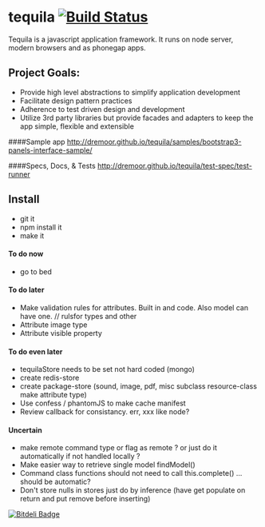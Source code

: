 # tequila [![Build Status](https://secure.travis-ci.org/dremoor/tequila.png)](http://travis-ci.org/dremoor/tequila) 
Tequila is a javascript application framework.  It runs on node server,  modern browsers and as phonegap apps.

## Project Goals:

* Provide high level abstractions to simplify application development
* Facilitate design pattern practices
* Adherence to test driven design and development
* Utilize 3rd party libraries but provide facades and adapters to keep the app simple, flexible and extensible

####Sample app
http://dremoor.github.io/tequila/samples/bootstrap3-panels-interface-sample/

####Specs, Docs, & Tests
http://dremoor.github.io/tequila/test-spec/test-runner

## Install
- git it
- npm install it
- make it

#### To do now
- go to bed

#### To do later
- Make validation rules for attributes.  Built in and code.  Also model can have one.  // rulsfor types and other
- Attribute image type
- Attribute visible property

#### To do even later
- tequilaStore needs to be set not hard coded (mongo)
- create redis-store
- create package-store (sound, image, pdf, misc subclass resource-class make attribute type)
- Use confess / phantomJS to make cache manifest
- Review callback for consistancy.  err, xxx like node?

#### Uncertain
- make remote command type or flag as remote ? or just do it automatically if not handled locally ?
- Make easier way to retrieve single model findModel()
- Command class functions should not need to call this.complete() ... should be automatic?
- Don't store nulls in stores just do by inference (have get populate on return and put remove before inserting)


[![Bitdeli Badge](https://d2weczhvl823v0.cloudfront.net/dremoor/tequila/trend.png)](https://bitdeli.com/free "Bitdeli Badge")
